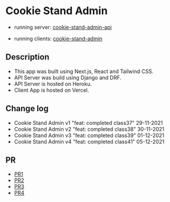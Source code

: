# Cookie Stand Admin

- running server: [cookie-stand-admin-api](https://code401-cookie-stand-api.herokuapp.com)

- running clients: [cookie-stand-admin](https://cookie-stand-admin-tau.vercel.app/)

## Description

- This app was built using Next.js, React and Tailwind CSS.
- API Server was build using Django and DRF.
- API Server is hosted on Heroku.
- Client App is hosted on Vercel.

## Change log

- Cookie Stand Admin v1 "feat: completed class37" 29-11-2021
- Cookie Stand Admin v2 "feat: completed class38" 30-11-2021
- Cookie Stand Admin v3 "feat: completed class39" 01-12-2021
- Cookie Stand Admin v4 "feat: completed class41" 05-12-2021

## PR

- [PR1](https://github.com/Moha-AlHanbali/cookie-stand-admin/pull/1)
- [PR2](https://github.com/Moha-AlHanbali/cookie-stand-admin/pull/2)
- [PR3](https://github.com/Moha-AlHanbali/cookie-stand-admin/pull/3)
- [PR4](https://github.com/Moha-AlHanbali/cookie-stand-admin/pull/4)
